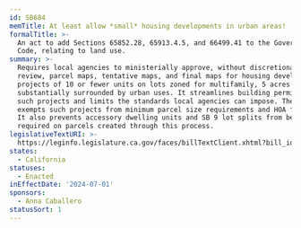 ```yaml
---
id: SB684
memTitle: At least allow *small* housing developments in urban areas!
formalTitle: >-
  An act to add Sections 65852.28, 65913.4.5, and 66499.41 to the Government
  Code, relating to land use.
summary: >-
  Requires local agencies to ministerially approve, without discretionary
  review, parcel maps, tentative maps, and final maps for housing development
  projects of 10 or fewer units on lots zoned for multifamily, 5 acres or less,
  substantially surrounded by urban uses. It streamlines building permits for
  such projects and limits the standards local agencies can impose. The bill
  exempts such projects from minimum parcel size requirements and HOA formation.
  It also prevents accessory dwelling units and SB 9 lot splits from being
  required on parcels created through this process.
legislativeTextURI: >-
  https://leginfo.legislature.ca.gov/faces/billTextClient.xhtml?bill_id=202320240SB684
states:
  - California
statuses:
  - Enacted
inEffectDate: '2024-07-01'
sponsors:
  - Anna Caballero
statusSort: 1
---
```

